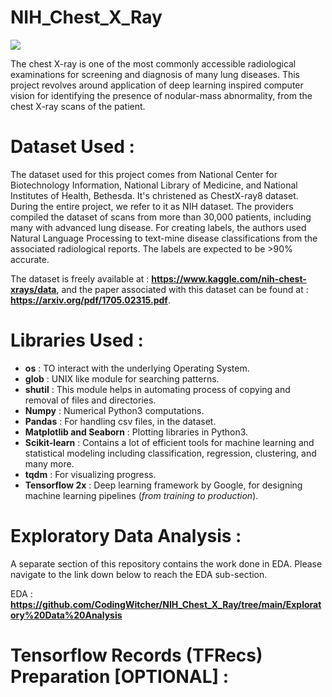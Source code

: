 # NIH_Chest_X_Ray

![](https://github.com/CodingWitcher/NIH_Chest_X_Ray/blob/main/images_for_readme/1.jpg)

The chest X-ray is one of the most commonly accessible radiological examinations for screening and diagnosis of many lung diseases. This project revolves around application of deep learning inspired computer vision for identifying the presence of nodular-mass abnormality, from the chest X-ray scans of the patient.

# Dataset Used : 
The dataset used for this project comes from National Center for Biotechnology Information, National Library of Medicine, and National Institutes of Health, Bethesda. It's christened as ChestX-ray8 dataset. During the entire project, we refer to it as NIH dataset. The providers compiled the dataset of scans from more than 30,000 patients, including many with advanced lung disease. For creating labels, the authors used Natural Language Processing to text-mine disease classifications from the associated radiological reports. The labels are expected to be >90% accurate.

The dataset is freely available at : **https://www.kaggle.com/nih-chest-xrays/data**, and the paper associated with this dataset can be found at : **https://arxiv.org/pdf/1705.02315.pdf**. 

# Libraries Used : 
* **os** : TO interact with the underlying Operating System.
* **glob** : UNIX like module for searching patterns.
* **shutil** : This module helps in automating process of copying and removal of files and directories. 
* **Numpy** : Numerical Python3 computations.
* **Pandas** : For handling csv files, in the dataset.
* **Matplotlib and Seaborn** : Plotting libraries in Python3.
* **Scikit-learn** : Contains a lot of efficient tools for machine learning and statistical modeling including classification, regression, clustering, and many more.
* **tqdm** : For visualizing progress.
* **Tensorflow 2x** : Deep learning framework by Google, for designing machine learning pipelines (*from training to production*).

# Exploratory Data Analysis : 

A separate section of this repository contains the work done in EDA. Please navigate to the link down below to reach the EDA sub-section.

EDA : **https://github.com/CodingWitcher/NIH_Chest_X_Ray/tree/main/Exploratory%20Data%20Analysis**

# Tensorflow Records (TFRecs) Preparation [OPTIONAL] : 


